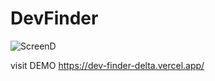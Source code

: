 # DevFinder

![ScreenD](https://github.com/0xMka/DevFinder/assets/104684067/8dd9436a-c96b-472b-b852-f84d35990f93)



visit DEMO https://dev-finder-delta.vercel.app/

